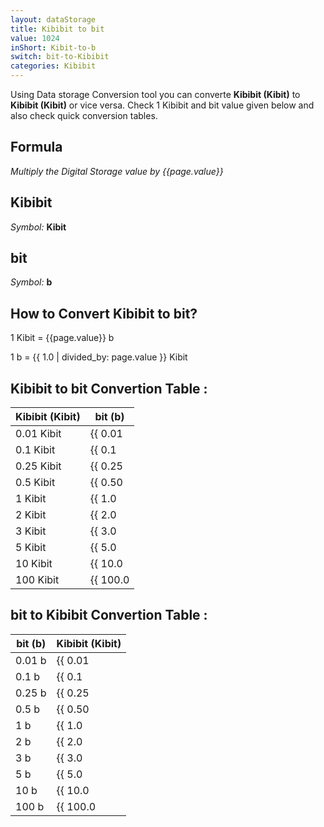```yaml
---
layout: dataStorage
title: Kibibit to bit
value: 1024
inShort: Kibit-to-b
switch: bit-to-Kibibit
categories: Kibibit
---
```


Using Data storage Conversion tool you can converte **Kibibit (Kibit)** to **Kibibit (Kibit)** or vice versa. Check 1 Kibibit and bit value given below and also check quick conversion tables.

## Formula
*Multiply the Digital Storage value by {{page.value}}*

## Kibibit
*Symbol:* **Kibit**

## bit
*Symbol:* **b**

## How to Convert Kibibit to bit?

1 Kibit = {{page.value}} b

1 b = {{ 1.0 | divided_by: page.value }} Kibit


## Kibibit to bit Convertion Table :

| Kibibit (Kibit) | bit (b) |
| ---- | ---- |
| 0.01 Kibit | {{ 0.01 | times: page.value | round: 12 }} b |
| 0.1 Kibit | {{ 0.1 | times: page.value | round: 12 }} b |
| 0.25 Kibit | {{ 0.25 | times: page.value | round: 12 }} b |
| 0.5 Kibit | {{ 0.50 | times: page.value | round: 12 }} b |
| 1 Kibit | {{ 1.0 | times: page.value | round: 12 }} b |
| 2 Kibit | {{ 2.0 | times: page.value | round: 12 }} b |
| 3 Kibit | {{ 3.0 | times: page.value | round: 12 }} b |
| 5 Kibit | {{ 5.0 | times: page.value | round: 12 }} b |
| 10 Kibit | {{ 10.0 | times: page.value | round: 12 }} b |
| 100 Kibit | {{ 100.0 | times: page.value | round: 12 }} b |

## bit to Kibibit Convertion Table :

| bit (b) | Kibibit (Kibit) |
| ---- | ---- |
| 0.01 b | {{ 0.01 | divided_by: page.value | round: 12 }} Kibit |
| 0.1 b | {{ 0.1 | divided_by: page.value | round: 12 }} Kibit |
| 0.25 b | {{ 0.25 | divided_by: page.value | round: 12 }} Kibit |
| 0.5 b | {{ 0.50 | divided_by: page.value | round: 12 }} Kibit |
| 1 b | {{ 1.0 | divided_by: page.value | round: 12 }} Kibit |
| 2 b | {{ 2.0 | divided_by: page.value | round: 12 }} Kibit |
| 3 b | {{ 3.0 | divided_by: page.value | round: 12 }} Kibit |
| 5 b | {{ 5.0 | divided_by: page.value | round: 12 }} Kibit |
| 10 b | {{ 10.0 | divided_by: page.value | round: 12 }} Kibit |
| 100 b | {{ 100.0 | divided_by: page.value | round: 12 }} Kibit |


<script>
document.getElementById('selectInput')[3].selected = true
document.getElementById('selectOutput')[0].selected = true
</script>
